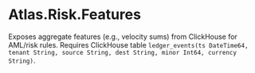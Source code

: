# Atlas.Risk.Features
Exposes aggregate features (e.g., velocity sums) from ClickHouse for AML/risk rules.
Requires ClickHouse table `ledger_events(ts DateTime64, tenant String, source String, dest String, minor Int64, currency String)`.
